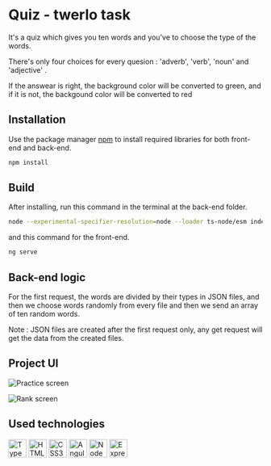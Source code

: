 # Quiz - twerlo task

It's a quiz which gives you ten words and you've to choose the type of the words.

There's only four choices for every quesion : 'adverb', 'verb', 'noun' and 'adjective' .

If the answear is right, the background color will be converted to green, and if it is not, the backgound color will be converted to red

## Installation

Use the package manager [npm](https://www.npmjs.com/) to install required libraries for both front-end and back-end.

```bash
npm install
```

## Build

After installing, run this command in the terminal at the back-end folder.

```bash
node --experimental-specifier-resolution=node --loader ts-node/esm index.ts
```

and this command for the front-end.
```bash
ng serve
```

## Back-end logic

For the first request, the words are divided by their types in JSON files, and then we choose words randomly from every file and then we send an array of ten random words.

Note : JSON files are created after the first request only, any get request will get the data from the created files.

## Project UI

![Practice screen](https://images2.imgbox.com/09/e6/LnlWOQn5_o.png)

![Rank screen](https://images2.imgbox.com/ca/6b/yVmcEBK6_o.png)



## Used technologies

<p align="left">
<a href="https://www.typescriptlang.org/" target="_blank" rel="noreferrer"><img src="https://raw.githubusercontent.com/danielcranney/readme-generator/main/public/icons/skills/typescript-colored.svg" width="36" height="36" alt="TypeScript" /></a>
<a href="https://developer.mozilla.org/en-US/docs/Glossary/HTML5" target="_blank" rel="noreferrer"><img src="https://raw.githubusercontent.com/danielcranney/readme-generator/main/public/icons/skills/html5-colored.svg" width="36" height="36" alt="HTML5" /></a>
<a href="https://www.w3.org/TR/CSS/#css" target="_blank" rel="noreferrer"><img src="https://raw.githubusercontent.com/danielcranney/readme-generator/main/public/icons/skills/css3-colored.svg" width="36" height="36" alt="CSS3" /></a>
<a href="https://angular.io/" target="_blank" rel="noreferrer"><img src="https://raw.githubusercontent.com/danielcranney/readme-generator/main/public/icons/skills/angularjs-colored.svg" width="36" height="36" alt="Angular" /></a>
<a href="https://nodejs.org/en/" target="_blank" rel="noreferrer"><img src="https://raw.githubusercontent.com/danielcranney/readme-generator/main/public/icons/skills/nodejs-colored.svg" width="36" height="36" alt="NodeJS" /></a>
<a href="https://expressjs.com/" target="_blank" rel="noreferrer"><img src="https://raw.githubusercontent.com/danielcranney/readme-generator/main/public/icons/skills/express-colored.svg" width="36" height="36" alt="Express" /></a>
</p>

